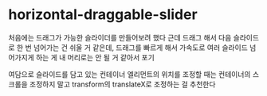 # horizontal-draggable-slider

처음에는 드래그가 가능한 슬라이더를 만들어보려 했다
근데 드래그 해서 다음 슬라이드로 한 번 넘어가는 건 쉬울 거 같은데, 드래그를 빠르게 해서 가속도로 여러 슬라이드 넘어가지게 하는 게
내 머리로는 안 될 거 같아서 포기

여담으로 슬라이드를 담고 있는 컨테이너 엘리먼트의 위치를 조정할 때는
컨테이너의 스크롤을 조정하지 말고 transform의 translateX로 조정하는 걸 추천한다
